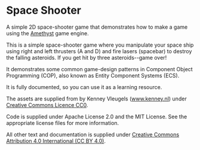 # Space Shooter
A simple 2D space-shooter game that demonstrates how to make a game using the [Amethyst](https://github.com/amethyst/amethyst) game engine.

This is a simple space-shooter game where you manipulate your space ship using right and left thrusters (A and D) and fire lasers
(spacebar) to destroy the falling asteroids. If you get hit by three asteroids--game over!

It demonstrates some common game-design patterns in Component Object Programming (COP), also known as Entity Component Systems (ECS).

It is fully documented, so you can use it as a learning resource.

The assets are supplied from by Kenney Vleugels (www.kenney.nl) under [Creative Commons Licence CC0](http://creativecommons.org/publicdomain/zero/1.0/).

Code is supplied under Apache License 2.0 and the MIT License. See the appropriate license files for more information.

All other text and documentation is supplied under [Creative Commons Attribution 4.0 International (CC BY 4.0)](https://creativecommons.org/licenses/by/4.0/).
